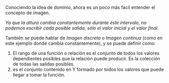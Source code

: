 Conociendo la idea de dominio, ahora es un poco más facil entender el concepto de imagen. 

*Ya que la altura cambia constantemente durante éste intervalo, no podemos escribir cada posible salida, sólo el valor inicial y el valor final.*
 
También se puede hablar de _Imagen discreta_ o _Imagen continua_ (como en este ejemplo donde cambia constantemente), y se puede definir como:
1) El rango de una función o relación es el conjunto de todos los valores dependientes posibles que la relación puede producir. Es la colección de todas las salidas posibles.
2) es el conjunto contenido en Y formado por todos los valores que puede llegar a tomar la función.
